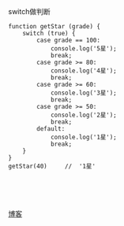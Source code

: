 ﻿switch做判断

```
function getStar (grade) {
    switch (true) {
        case grade == 100:
            console.log('5星');
            break;
        case grade >= 80:
            console.log('4星');
            break;
        case grade >= 60:
            console.log('3星');
            break;
        case grade >= 50:
            console.log('2星');
            break;
        default:
            console.log('1星');
            break;
    }
}
getStar(40)     //  '1星'
```

<br/><br/><br/>

[博客](https://www.cnblogs.com/lgyong/p/10374324.html)